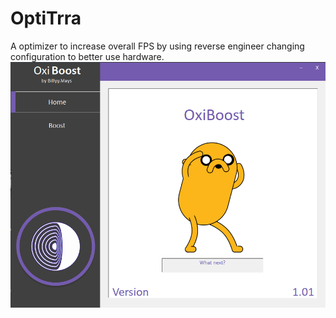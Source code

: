 # OptiTrra
A optimizer to increase overall FPS by using reverse engineer changing configuration to better use hardware.
![alt text](https://raw.githubusercontent.com/Purizer/OxiBoost/master/OxiBoost/readMe/ILikeGifs.gif)